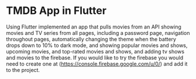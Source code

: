 # TMDB App in Flutter
Using Flutter implemented an app that pulls movies from an API showing movies and TV series from all pages, including a password page, navigation throughout pages, automatically changing the theme when the battery drops down to 10% to dark mode, and showing popular movies and shows, upcoming movies, and top-rated movies and shows, and adding tv shows and movies to the firebase. If you would like to try the firebase you would need to create one at (https://console.firebase.google.com/u/0/) and add it to the project.  
